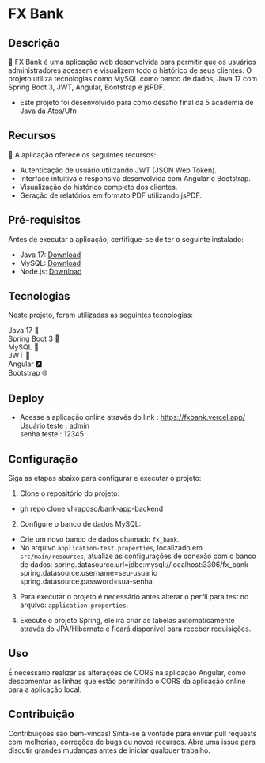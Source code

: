 # FX Bank

## Descrição

🏦 FX Bank é uma aplicação web desenvolvida para permitir que os usuários administradores acessem e visualizem todo o histórico de seus clientes. O projeto utiliza tecnologias como MySQL como banco de dados, Java 17 com Spring Boot 3, JWT, Angular, Bootstrap e jsPDF.

- Este projeto foi desenvolvido para como desafio final da 5 academia de Java da Atos/Ufn
 
## Recursos

🔐 A aplicação oferece os seguintes recursos:

- Autenticação de usuário utilizando JWT (JSON Web Token).
- Interface intuitiva e responsiva desenvolvida com Angular e Bootstrap.
- Visualização do histórico completo dos clientes.
- Geração de relatórios em formato PDF utilizando jsPDF.

## Pré-requisitos

Antes de executar a aplicação, certifique-se de ter o seguinte instalado:

- Java 17: [Download](https://www.oracle.com/java/technologies/javase-jdk17-downloads.html)
- MySQL: [Download](https://dev.mysql.com/downloads/)
- Node.js: [Download](https://nodejs.org/en/download/)

## Tecnologias
Neste projeto, foram utilizadas as seguintes tecnologias:

Java 17 :rocket: <br>
Spring Boot 3 :seedling: <br>
MySQL :floppy_disk: <br>
JWT :closed_lock_with_key: <br>
Angular :a: <br>
Bootstrap :globe_with_meridians: <br>

## Deploy 
- Acesse a aplicação online através do link : https://fxbank.vercel.app/  <br>
  Usuário teste : admin  <br>
  senha teste   : 12345

## Configuração

Siga as etapas abaixo para configurar e executar o projeto:

1. Clone o repositório do projeto:
- gh repo clone vhraposo/bank-app-backend

  
2. Configure o banco de dados MySQL:

- Crie um novo banco de dados chamado `fx_bank`.
- No arquivo `application-test.properties`, localizado em `src/main/resources`, atualize as configurações de conexão com o banco de dados:
  spring.datasource.url=jdbc:mysql://localhost:3306/fx_bank
  spring.datasource.username=seu-usuario
  spring.datasource.password=sua-senha

 3. Para executar o projeto é necessário antes alterar o perfil para test no arquivo: `application.properties`.
    
 4. Execute o projeto Spring, ele irá criar as tabelas automaticamente através do JPA/Hibernate e ficará disponível para receber requisições.


## Uso
É necessário realizar as alterações de CORS na aplicação Angular, como descomentar as linhas que estão permitindo o CORS da aplicação online para a aplicação local.


## Contribuição
Contribuições são bem-vindas! Sinta-se à vontade para enviar pull requests com melhorias, correções de bugs ou novos recursos. Abra uma issue para discutir grandes mudanças antes de iniciar qualquer trabalho.




  
